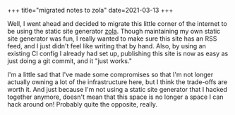 +++
title="migrated notes to zola"
date=2021-03-13
+++

Well, I went ahead and decided to migrate this little corner of the internet to be using the static site generator [zola](getzola.org/).  Though maintaining my own static site generator was fun, I really wanted to make sure this site has an RSS feed, and I just didn't feel like writing that by hand.  Also, by using an existing CI config I already had set up, publishing this site is now as easy as just doing a git commit, and it "just works."

I'm a little sad that I've made some compromises so that I'm not longer actually owning a lot of the infrastructure here, but I think the trade-offs are worth it.  And just because I'm not using a static site generator that I hacked together anymore, doesn't mean that this space is no longer a space I can hack around on!  Probably quite the opposite, really.
